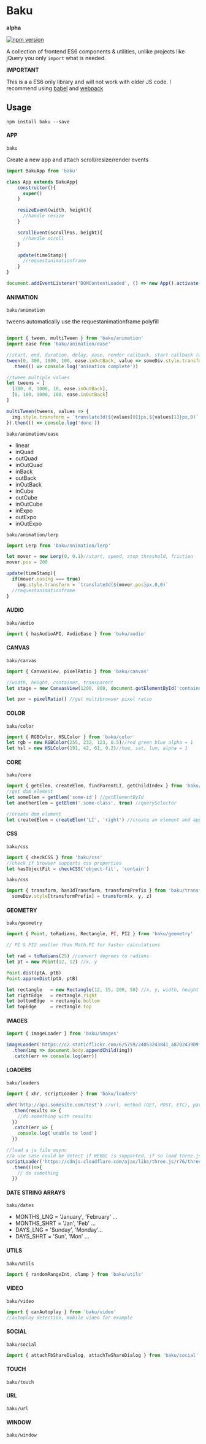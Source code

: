 # Baku
**alpha**

[![npm version](https://badge.fury.io/js/baku.svg)](https://badge.fury.io/js/baku)

A collection of frontend ES6 components & utilities, unlike projects like jQuery you only `import` what is needed.

**IMPORTANT**

This is a a ES6 only library and will not work with older JS code.
I recommend using [babel](https://github.com/babel/babel) and [webpack](https://github.com/webpack/webpack)

## Usage
`npm install baku --save`

#### APP
`baku`

Create a new app and attach scroll/resize/render events

```javascript
import BakuApp from 'baku'

class App extends BakuApp{
    constructor(){
      super()
    }

    resizeEvent(width, height){
      //handle resize
    }

    scrollEvent(scrollPos, height){
      //handle scroll
    }

    update(timeStamp){
      //requestanimationframe
    }
}

document.addEventListener('DOMContentLoaded', () => new App().activate(), false)

```

#### ANIMATION
`baku/animation`

tweens automatically use the requestanimationframe polyfill

```javascript

import { tween, multiTween } from 'baku/animation'
import ease from 'baku/animation/ease'

//start, end, duration, delay, ease, render callback, start callback (optional)
tween(0, 300, 1000, 100, ease.inOutBack, value => someDiv.style.transform = `translate3d(${value}px,0,0)`)
  .then(() => console.log('animation complete'))

//tween multiple values
let tweens = [
  [300, 0, 1000, 10, ease.inOutBack],
  [0, 100, 1000, 100, ease.inOutBack]
]

multiTween(tweens, values => {
  img.style.transform = `translate3d(${values[0]}px,${values[1]}px,0)`
}).then(() => console.log('done'))
```

`baku/animation/ease`

* linear
* inQuad
* outQuad
* inOutQuad
* inBack
* outBack
* inOutBack
* inCube
* outCube
* inOutCube
* inExpo
* outExpo
* inOutExpo

`baku/animation/lerp`

```javascript
import Lerp from 'baku/animation/lerp'

let mover = new Lerp(0, 0.1)//start, speed, stop threshold, friction
mover.pos = 200

update(timeStamp){
  if(mover.easing === true)
    img.style.transform = `translate3d(${mover.pos}px,0,0)`
  //requestanimationframe
}

```

#### AUDIO
`baku/audio`

```javascript
import { hasAudioAPI, AudioEase } from 'baku/audio'

```
#### CANVAS
`baku/canvas`

```javascript
import { CanvasView, pixelRatio } from 'baku/canvas'

//width, height, container, transparent
let stage = new CanvasView(1200, 800, document.getElementById('container'), false)

let pxr = pixelRatio() //get multibrowser pixel ratio

```

#### COLOR
`baku/color`
```javascript
import { RGBColor, HSLColor } from 'baku/color'
let rgb = new RGBColor(255, 232, 123, 0.5)//red green blue alpha = 1
let hsl = new HSLColor(191, 42, 61, 0.2)//hue, sat, lum, alpha = 1
```

#### CORE
`baku/core`

```javascript
import { getElem, createElem, findParentLI, getChildIndex } from 'baku/core'
//get dom element
let someElem = getElem('some-id') //getElementById
let anotherElem = getElem('.some-class', true) //querySelector

//create dom element
let createdElem = createElem('LI', 'right') //create an element and apply classname

```
#### CSS
`baku/css`
```javascript
import { checkCSS } from 'baku/css'
//check if browser supports css properties
let hasObjectFit = checkCSS('object-fit', 'contain')
```
`baku/css`
```javascript
import { transform, has3dTransform, transformPrefix } from 'baku/transforms'
  someDiv.style[transformPrefix] = transform(x, y, z)
```
#### GEOMETRY
`baku/geometry`
```javascript
import { Point, toRadians, Rectangle, PI, PI2 } from 'baku/geometry'

// PI & PI2 smaller than Math.PI for faster calculations

let rad = toRadians(25) //convert degrees to radians
let pt = new Point(12, 12) //x, y

Point.dist(ptA, ptB)
Point.approxDist(ptA, ptB)

let rectangle   = new Rectangle(12, 15, 200, 50) //x, y, width, height
let rightEdge   = rectangle.right
let bottomEdge  = rectangle.bottom
let topEdge     = rectangle.top

```
#### IMAGES
```javascript
import { imageLoader } from 'baku/images'

imageLoader('https://c2.staticflickr.com/6/5759/24053243841_a870243909.jpg')
  .then(img => document.body.appendChild(img))
  .catch(err => console.log(err))
```

#### LOADERS
`baku/loaders`
```javascript
import { xhr, scriptLoader } from 'baku/loaders'

xhr('http://api.somesite.com/test') //url, method (GET, POST, ETC), parse
  .then(results => {
    //do something with results
  })
  .catch(err => {
    console.log('unable to load')
  })

//load a js file async
//a use case could be detect if WEBGL is supported, if so load three.js
scriptLoader('https://cdnjs.cloudflare.com/ajax/libs/three.js/r76/three.js')
  .then(()=>{
    // do something
  })
```
#### DATE STRING ARRAYS
`baku/dates`

* MONTHS_LNG = 'January', 'February' ...
* MONTHS_SHRT = 'Jan', 'Feb' ...
* DAYS_LNG =  'Sunday', 'Monday'...
* DAYS_SHRT = 'Sun', 'Mon' ...

#### UTILS
`baku/utils`
```javascript
import { randomRangeInt, clamp } from 'baku/utils'
```

#### VIDEO
`baku/video`
```javascript
import { canAutoplay } from 'baku/video'
//autoplay detection, mobile video for example
```

#### SOCIAL
`baku/social`
```javascript
import { attachFbShareDialog, attachTwShareDialog } from 'baku/social'
```
#### TOUCH
`baku/touch`

#### URL
`baku/url`



#### WINDOW
`baku/window`
